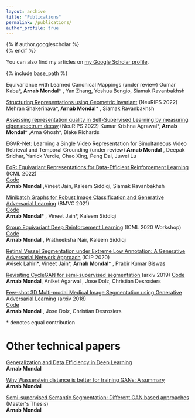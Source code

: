 ```yaml
---
layout: archive
title: "Publications"
permalink: /publications/
author_profile: true
---
```


{% if author.googlescholar %}  
{% endif %}

You can also find my articles on [my Google Scholar profile](https://scholar.google.com/citations?user=NhWR4yIAAAAJ&hl=en).

{% include base_path %}

Equivariance with Learned Canonical Mappings
(under review)
Oumar Kaba\*, **Arnab Mondal**\* , Yan Zhang, Yoshua Bengio, Siamak Ravanbakhsh

[Structuring Representations using Geometric Invariant](https://nips.cc/Conferences/2022/Schedule?showEvent=52839)
(NeuRIPS 2022)
Mehran Shakerinava\*, **Arnab Mondal**\* , Siamak Ravanbakhsh


[Assessing representation quality in Self-Supervised Learning by measuring eigenspectrum decay](https://nips.cc/Conferences/2022/Schedule?showEvent=53893)
(NeuRIPS 2022)
Kumar Krishna Agrawal\*, **Arnab Mondal**\* ,Arna Ghosh\*, Blake Richards

EGVR-Net: Learning a Single Video Representation for Simultaneous Video Retrieval and Temporal Grounding
(under review)
**Arnab Mondal** , Deepak Sridhar, Yanick Verdie, Chao Xing, Peng Dai, Juwei Lu


[EqR: Equivariant Representations for Data-Efficient Reinforcement Learning](https://proceedings.mlr.press/v162/mondal22a.html)
(ICML 2022)  
[Code](https://github.com/arnab39/Symmetry-RL)\
**Arnab Mondal** ,Vineet Jain, Kaleem Siddiqi, Siamak Ravanbakhsh



[Minibatch Graphs for Robust Image Classification and Generative Adversarial Learning](https://arxiv.org/abs/2007.03437)
(BMVC 2021)  
[Code](https://github.com/arnab39)\
**Arnab Mondal**\* , Vineet Jain\*, Kaleem Siddiqi

[Group Equivariant Deep Reinforcement Learning](https://arxiv.org/abs/2007.03437)
(ICML 2020 Workshop)  
[Code](https://github.com/arnab39/EquivariantDQN)\
**Arnab Mondal** , Pratheeksha Nair, Kaleem Siddiqi

[Retinal Vessel Segmentation under Extreme Low Annotation: A Generative Adversarial Network Approach](https://arxiv.org/pdf/1809.01348.pdf)
(ICIP 2020)  
Avisek Lahiri\*, Vineet Jain\*, **Arnab Mondal**\* , Prabir Kumar Biswas

[Revisiting CycleGAN for semi-supervised segmentation](https://arxiv.org/abs/1908.11569)
(arxiv 2019)
[Code](https://github.com/arnab39/Semi-supervised-segmentation-cycleGAN)\
**Arnab Mondal**, Aniket Agarwal , Jose Dolz, Christian Desrosiers

[Few-shot 3D Multi-modal Medical Image Segmentation using Generative Adversarial Learning](https://arxiv.org/abs/1810.12241)
(arxiv 2018)  
[Code](https://github.com/arnab39/FewShot_GAN-Unet3D)\
**Arnab Mondal** , Jose Dolz, Christian Desrosiers

\* denotes equal contribution

Other technical papers 
======
[Generalization and Data Efficiency in Deep Learning](http://arnab39.github.io/files/Generalization_and_Data_Efficiency_in_Deep_Learning.pdf)  
**Arnab Mondal** 

[Why Wasserstein distance is better for training GANs: A summary](http://arnab39.github.io/files/Wasserstein_distance_term_paper.pdf)  
**Arnab Mondal**

[Semi-supervised Semantic Segmentation: Different GAN based approaches](http://arnab39.github.io/files/Mtech_Thesis_Final_IITKgp.pdf) (Master's Thesis)  
**Arnab Mondal**
